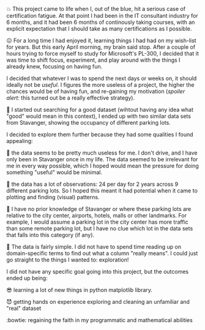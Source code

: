 :boom: This project came to life when I, out of the blue, hit a serious case of certification fatigue. At that point I had been in the IT consultant industry for 6 months, and it had been 6 months of continously taking courses, with an explicit expectation that I should take as many certifications as I possible. 

:confounded: For a long time I had enjoyed it, learning things I had had on my wish-list for years. But this early April morning, my brain said stop. After a couple of hours trying to force myself to study for Microsoft's PL-300, I decided that it was time to shift focus, experiment, and play around with the things I already knew, focusing on having fun.

I decided that whatever I was to spend the next days or weeks on, it should ideally not be *useful*. I figures the more useless of a project, the higher the chances would be of having fun, and re-gaining my motivation (*spoiler alert:* this turned out be a really effective strategy). 

:eyes: I started out searching for a good dataset (wihtout having any idea what "good" would mean in this context), I ended up with  two similar data sets from Stavanger, showing the occupancy of different parking lots. 

I decided to explore them further because they had some qualities I found appealing: 

:panda_face: the data seems to be pretty much useless for me. I don't drive, and I have only been in Stavanger once in my life. The data seemed to be irrelevant for me in every way possible, which I hoped would mean the pressure for doing something "useful" would be minimal.

:panda_face: the data has a lot of observations: 24 per day for 2 years across 9 different parking lots. So I hoped this meant it had  potential when it came to plotting and finding (visual) patterns.

:panda_face: I have no prior knowledge of Stavanger or where these parking lots are relative to the city center, airports, hotels, malls or other landmarks. For example, I would assume a parking lot in the city center has more traffic than some remote parking lot, but I have no clue which lot in the data sets that falls into this category (if any). 

:panda_face: The data is fairly simple. I did not have to spend time reading up on domain-specific terms to find out what a column "really means". I could just go straight to the things I wanted to: exploration! 

I did not have any specific goal going into this project, but the outcomes ended up being: 

:sunglasses: learning a lot of new things in python matplotlib library.

:smiling_imp: getting hands on experience exploring and cleaning an unfamiliar and "real" dataset

:bowtie: regaining the faith in my programmatic and mathematical abilities